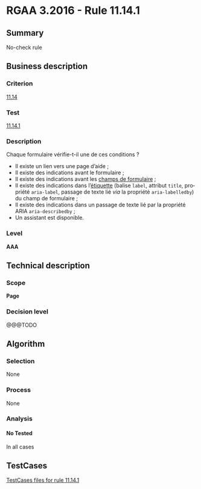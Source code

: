 # RGAA 3.2016 - Rule 11.14.1

## Summary
No-check rule


## Business description

### Criterion
[11.14](http://references.modernisation.gouv.fr/rgaa-accessibilite/criteres.html#crit-11-14)

### Test
[11.14.1](http://references.modernisation.gouv.fr/rgaa-accessibilite/criteres.html#test-11-14-1)

### Description
<div lang="fr">Chaque formulaire v&#xE9;rifie-t-il une de ces conditions&nbsp;? <ul><li>Il existe un lien vers une page d&#x2019;aide&nbsp;;</li> <li>Il existe des indications avant le formulaire&nbsp;;</li> <li>Il existe des indications avant les <a href="http://references.modernisation.gouv.fr/rgaa-accessibilite/glossaire.html#champ-de-saisie-de-formulaire">champs de formulaire</a>&nbsp;;</li> <li>Il existe des indications dans l&#x2019;<a href="http://references.modernisation.gouv.fr/rgaa-accessibilite/glossaire.html#tiquette-de-champs-de-formulaire">&#xE9;tiquette</a> (balise <code lang="en">label</code>, attribut <code lang="en">title</code>, propri&#xE9;t&#xE9; <code lang="en">aria-label</code>, passage de texte li&#xE9; <i>via</i> la propri&#xE9;t&#xE9; <code lang="en">aria-labelledby</code>) du champ de formulaire&nbsp;;</li> <li>Il existe des indications dans un passage de texte li&#xE9; par la propri&#xE9;t&#xE9; ARIA <code lang="en">aria-describedby</code>&nbsp;;</li> <li>Un assistant est disponible.</li> </ul></div>

### Level
**AAA**


## Technical description

### Scope
**Page**

### Decision level
@@@TODO


## Algorithm

### Selection
None

### Process
None

### Analysis

#### No Tested
In all cases


##  TestCases

[TestCases files for rule 11.14.1](https://github.com/Asqatasun/Asqatasun/tree/develop/rules/rules-rgaa3.2016/src/test/resources/testcases/rgaa32016/Rgaa32016Rule111401/)


